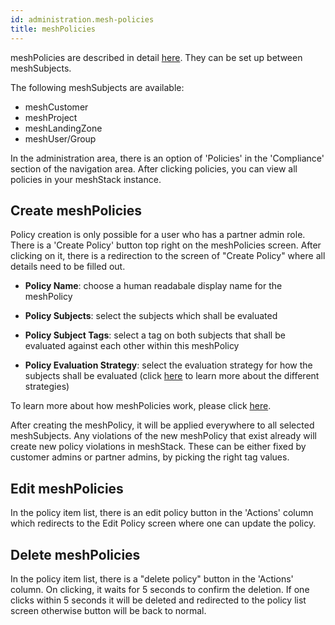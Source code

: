 ```yaml
---
id: administration.mesh-policies
title: meshPolicies
---
```


meshPolicies are described in detail [here](meshcloud.policies.md). They can be set up between meshSubjects.

The following meshSubjects are available:

- meshCustomer
- meshProject
- meshLandingZone
- meshUser/Group

In the administration area, there is an option of 'Policies' in the 'Compliance'
section of the navigation area. After clicking policies, you can view all policies in your meshStack instance.

## Create meshPolicies

Policy creation is only possible for a user who has a partner admin role. There is a 'Create Policy' button top
right on the meshPolicies screen. After clicking on it, there is a redirection to the screen of "Create Policy" where all details need to be filled out.

- **Policy Name**: choose a human readabale display name for the meshPolicy

- **Policy Subjects**: select the subjects which shall be evaluated

- **Policy Subject Tags**: select a tag on both subjects that shall be evaluated against each other within this meshPolicy

- **Policy Evaluation Strategy**: select the evaluation strategy for how the subjects shall be evaluated (click [here](meshcloud.policies.md#meshPolicy-evaluation-strategy) to learn more about the different strategies)

To learn more about how meshPolicies work, please click [here](meshcloud.policies.md).

After creating the meshPolicy, it will be applied everywhere to all selected meshSubjects. Any violations of the new meshPolicy that exist already will create new policy violations in meshStack. These can be either fixed by customer admins or partner admins, by picking the right tag values.

## Edit meshPolicies

In the policy item list, there is an edit policy button in the 'Actions' column which redirects to the Edit Policy
screen where one can update the policy.

## Delete meshPolicies

In the policy item list, there is a "delete policy" button in the 'Actions' column. On clicking, it waits for 5 seconds
to confirm the deletion. If one clicks within 5 seconds it will be deleted and redirected to the policy list screen
otherwise button will be back to normal.

